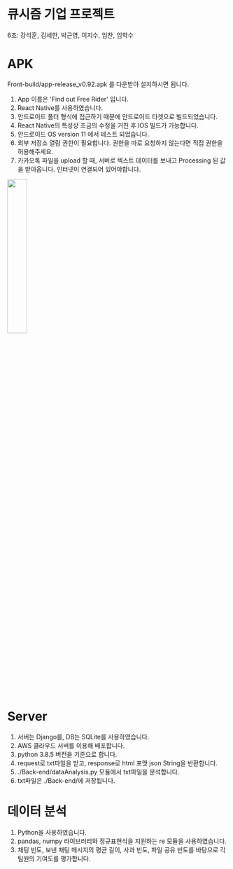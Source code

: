 # 큐시즘 기업 프로젝트
6조: 강석훈, 김세한, 박근영, 이지수, 임찬, 임학수

# APK
Front-build/app-release_v0.92.apk 를 다운받아 설치하시면 됩니다.
1. App 이름은 'Find out Free Rider' 입니다.
2. React Native를 사용하였습니다.
3. 안드로이드 폴더 형식에 접근하기 때문에 안드로이드 타겟으로 빌드되었습니다.
4. React Native의 특성상 조금의 수정을 거친 후 IOS 빌드가 가능합니다.
5. 안드로이드 OS version 11 에서 테스트 되었습니다.
6. 외부 저장소 열람 권한이 필요합니다. 권한을 따로 요청하지 않는다면 직접 권한을 허용해주세요.
7. 카카오톡 파일을 upload 할 때, 서버로 텍스트 데이터를 보내고 Processing 된 값을 받아옵니다. 인터넷이 연결되어 있어야합니다.

<img src="/Front-build/ezgif.com-gif-maker.gif" width="30%" ></img><br/>

# Server
1. 서버는 Django를, DB는 SQLite를 사용하였습니다.
2. AWS 클라우드 서버를 이용해 배포합니다.
3. python 3.8.5 버전을 기준으로 합니다.
4. request로 txt파일을 받고, response로 html 포맷 json String을 반환합니다.
5. ./Back-end/dataAnalysis.py 모듈에서 txt파일을 분석합니다.
6. txt파일은 ./Back-end/에 저장됩니다.

# 데이터 분석
1. Python을 사용하였습니다.
2. pandas, numpy 라이브러리와 정규표현식을 지원하는 re 모듈을 사용하였습니다.
3. 채팅 빈도, 보낸 채팅 메시지의 평균 길이, 사과 빈도, 파일 공유 빈도를 바탕으로 각 팀원의 기여도를 평가합니다.
